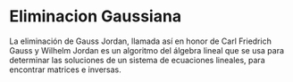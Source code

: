# Eliminacion Gaussiana
La eliminación de Gauss Jordan, llamada así en honor de Carl Friedrich Gauss y Wilhelm Jordan es un algoritmo del álgebra lineal que se usa para determinar las soluciones de un sistema de ecuaciones lineales, para encontrar matrices e inversas. 
